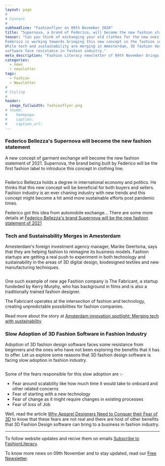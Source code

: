 ```yaml
---
layout: page
#
# Content
#
subheadline: "Fashionflyer on 09th November 2020"
title: "Supernova, a brand of Federico, will become the new fashion statement in 2021"
teaser: "Can you think of exchanging your old clothes for the new ones?
Federico is working towards bringing this new concept in the fashion industry.
While tech and sustainability are merging in Amesterdam, 3D fashion design
software face resistance in fashion industry."
meta_description: "Fashion Literacy newsletter of 09th November brings stories on why Supernova is set to become new fashion statement of 2021, while tech and sustainbility are merging in Amesterdam."
categories:
  - news
  - newsletter
tags:
  - Fashion
  - Newsletter
#
# Styling
#
header:
  image_fullwidth: fashionflyer.png
# thumb:
#    homepage:
#    caption:
#    caption_url:
---
```

### Federico Bellezza's Supernova will become the new fashion statement 


A new concept of garment exchange will become the new fashion statement of 2021.
Supernova, the brand being built by Federico will be the first fashion label to introduce this 
concept in clothing line.

<p><img src="{{site.url}}/images/newsletter_09_nov_post1.jpg" alt="" srcset="            {{site.url}}/images/resized/320/newsletter_09_nov_post1.jpg 320w,            {{site.url}}/images/resized/480/newsletter_09_nov_post1.jpg 480w,            {{site.url}}/images/resized/600/newsletter_09_nov_post1.jpg 600w,            {{site.url}}/images/resized/800/newsletter_09_nov_post1.jpg 800w,    " /></p>

Federico Bellezza holds a degree in international economy and politics. He thinks 
that this new concept will be beneficial for both buyers and sellers. Fashion industry
is an ever chaning industry with new trends and this concept might become a hit amid more
sustainable efforts post pandemic times.

Federico got this idea from automobile exchange... There are some more details at
[Federico Bellezza's brand Supernova will be the new fashion statement of 2021](https://markets.businessinsider.com/news/stocks/federico-bellezza-s-brand-supernova-will-be-the-new-fashion-statement-of-2021-1029778450)


### Tech and Sustainability Merges in Amesterdam 
 
Amesterdam's foreign investment agency manager, Marike Geertsma, says that they are helping
fashion to reimagine its business models. Fashion startups are getting a real push to 
experiment in both technology and sustainability in the areas of 3D digital design, biodesigned textiles
and new manufacturing techniques.

<p><img src="{{site.url}}/images/newsletter_09_nov_post2.jpg" alt="" srcset="            {{site.url}}/images/resized/320/newsletter_09_nov_post2.jpg 320w,            {{site.url}}/images/resized/480/newsletter_09_nov_post2.jpg 480w,            {{site.url}}/images/resized/600/newsletter_09_nov_post2.jpg 600w,    " /></p>

One such example of new age Fashion company is The Fabricant, a startup fundeded by Kerry Murphy, 
who has background in films and is also a traditionally trained fashion designer.

The Fabricant operates at the intersection of fashion and technology, creating unpredictable
possibilities for fashion companies.

Read more about the story at [Amsterdam innovation spotlight: Merging tech with sustainability](https://www.voguebusiness.com/technology/amsterdam-innovation-spotlight-merging-tech-with-sustainabilityparsedtext)

### Slow Adoption of 3D Fashion Software in Fashion Industry

Adoption of 3D fashion design software faces some resistance from beginners and
the ones who have not been exploring the benefits that it has to offer. Let us
explore some reasons that 3D fashion design software is facing slow adoption in
fashion industry.

<p><img src="{{site.url}}/images/newsletter_09_nov_post3.jpg" alt="" srcset="            {{site.url}}/images/resized/320/newsletter_09_nov_post3.jpg 320w,            {{site.url}}/images/resized/480/newsletter_09_nov_post3.jpg 480w,            {{site.url}}/images/resized/600/newsletter_09_nov_post3.jpg 600w,    " /></p>

Some of the fears responsible for this slow adoption are :-

- Fear around scalability like how much time it would take to onboard and other
  related concerns
- Fear of starting with a new technology
- Fear of change as it might require changes in existing processes
- Fear of loss of Job

Well, read the article [Why Apparel Designers Need to Conquer their Fear of
3D](https://sourcingjournal.com/topics/technology/3d-apparel-design-clo-fashion-patternmakers-product-development-241969/)
to know that these fears are not real and there are host of other benefits that
3D Fashion Design software can bring to a business in fashion industry.

<hr>

To follow website updates and recive them on emails [Subscribe to
FashionLiteracy](https://feedburner.google.com/fb/a/mailverify?uri=Fashionliteracy&amp;loc=en_US).

To know more news on 09th November and to stay updated, read our [Free
Newsletter](http://newsletter.fashionliteracy.com/?edition_id=1ab8f3b0-21e8-11eb-88b8-0cc47a0d1609).
